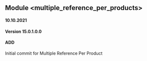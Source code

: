 ## Module <multiple_reference_per_products>

#### 10.10.2021
#### Version 15.0.1.0.0
#### ADD
Initial commit for Multiple Reference Per Product




